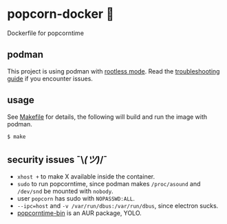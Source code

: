 # popcorn-docker 🍿

Dockerfile for popcorntime

## podman

This project is using podman with [rootless mode](https://github.com/containers/libpod/blob/master/rootless.md).
Read the [troubleshooting guide](https://github.com/containers/libpod/blob/master/troubleshooting.md) if you encounter issues.

## usage

See [Makefile](Makefile) for details, the following will build and run the image with podman.

```bash
$ make
```

## security issues ¯\\_(ツ)_/¯

- `xhost +` to make X available inside the container.
- `sudo` to run popcorntime, since podman makes `/proc/asound` and `/dev/snd` be mounted with `nobody`.
- user `popcorn` has sudo with `NOPASSWD:ALL`.
- `--ipc=host` and `-v /var/run/dbus:/var/run/dbus`, since electron sucks.
- [popcorntime-bin](https://aur.archlinux.org/packages/popcorntime-bin/) is an AUR package, YOLO.

